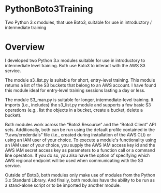 # PythonBoto3Training
Two Python 3.x modules, that use Boto3, suitable for use in introductory / intermediate training

# Overview
I developed two Python 3.x modules suitable for use in introductory to intermediate level training.  Both use Boto3 to interact with the AWS S3 service.  

The module s3_list.py is suitable for short, entry-level training.  This module returns a list of the S3 buckets that belong to an AWS account.  I have found this module ideal for entry-level training sessions lasting a day or less.

The module S3_man.py is suitable for longer, intermediate-level training.  It imports (i.e., includes) the s3_list.py module and supports a few basic S3 operations (e.g., list the objects in a bucket, create a bucket, delete a bucket).

Both modules work across the “Boto3 Resource” and the “Boto3 Client” API sets.   Additionally, both can be run using the default profile contained in the “<some directory path>/.aws/credentials” file (i.e., created during installation of the AWS CLI) or using an IAM user of your choice.  To execute a module's functionality using an IAM user of your choice, you supply the AWS IAM access key id and the AWS IAM secret access key as parameters to  a function call or a command line operation.  If you do so, you also have the option of specifying which AWS regional endpoint will be used when communicating with the S3 service.

Outside of Boto3, both modules only make use of modules from the Python 3.x Standard Library.  And finally, both modules have the ability to be run as a stand-alone script or to be imported by another module.  


